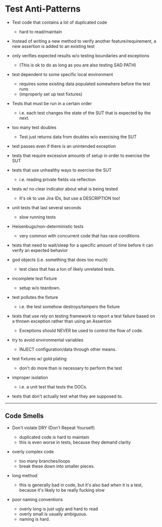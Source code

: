 # Test Anti-Patterns

- Test code that contains a lot of duplicated code
    - hard to read/maintain
  

- Instead of writing a new method to verify another feature/requirement, a new assertion is
added to an existing test


- only verifies expected results w/o testing boundaries and exceptions
  - (This is ok to do as long as you are also testing SAD PATH)


- test dependent to some specific local environment
  - requires some existing data populated somewhere before the test runs
  - (improperly set up test fixtures)


- Tests that must be run in a certain order
    - i.e. each test changes the state of the SUT that is expected by the next. 


- too many test doubles
  - Test just returns data from doubles w/o exercising the SUT


- test passes even if there is an unintended exception


- tests that require excessive amounts of setup in order to exercise the SUT


- tests that use unhealthy ways to exercise the SUT
  - i.e. reading private fields via reflection
  

- tests w/ no clear indicator about what is being tested
  - It's ok to use Jira IDs, but use a DESCRIPTION too!
  

- unit tests that last several seconds
  - slow running tests
  

- Heisenbugs/non-deterministic tests
  - very common with concurrent code that has race conditions
  

- tests that need to wait/sleep for a specific amount of time before it can
verify an expected behavior
  

- god objects (i.e. something that does too much)
  - test class that has a ton of likely unrelated tests. 
  

- incomplete test fixture
  - setup w/o teardown. 
  

- test pollutes the fixture
  - i.e. the test somehow destroys/tampers the fixture
  

- tests that use rely on testing framework to report a test failure based on a
  thrown exception rather than using an Assertion
  - Exceptions should NEVER be used to control the flow of code. 
  

- try to avoid environmental variables
  - INJECT configuration/data through other means. 
  

- test fixtures w/ gold plating
  - don't do more than is necessary to perform the test
  

- improper isolation
  - i.e. a unit test that tests the DOCs. 
  

- tests that don't actually test what they are supposed to. 

---
## Code Smells
- Don't violate DRY (Don't Repeat Yourself)
  - duplicated code is hard to maintain
  - this is even worse in tests, because they demand clarity
  
  
- overly complex code
  - too many branches/loops
  - break these down into smaller pieces. 
  

- long method
  - this is generally bad in code, but it's also bad when it is a test, because
  it's likely to be really fucking slow
    

- poor naming conventions
  - overly long is just ugly and hard to read
  - overly small is usually ambiguous. 
  - naming is hard. 
